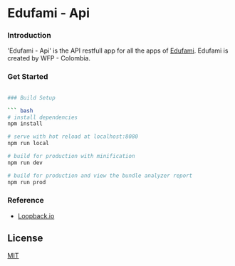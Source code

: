 # Edufami - Api 

### Introduction
'Edufami - Api' is the API restfull app for all the apps of [Edufami](http://edufami.org).
Edufami is created by WFP - Colombia.

###
### Get Started
```bash

### Build Setup

``` bash
# install dependencies
npm install

# serve with hot reload at localhost:8080
npm run local

# build for production with minification
npm run dev

# build for production and view the bundle analyzer report
npm run prod
```


### Reference

* [Loopback.io](https://loopback.io/)

## License

[MIT](https://github.com/WFPColombia/edufami-api/blob/master/LICENSE)